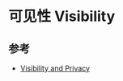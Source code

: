 # 可见性 Visibility

## 参考
- [Visibility and Privacy](https://doc.rust-lang.org/reference/visibility-and-privacy.html)
